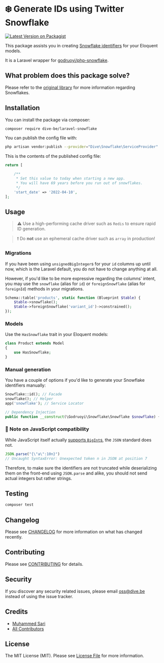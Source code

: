# ❄️ Generate IDs using Twitter Snowflake

[![Latest Version on Packagist](https://img.shields.io/packagist/v/dive-be/laravel-snowflake.svg?style=flat-square)](https://packagist.org/packages/dive-be/laravel-snowflake)


This package assists you in creating [Snowflake identifiers](https://en.wikipedia.org/wiki/Snowflake_ID) for your Eloquent models.

It is a Laravel wrapper for [godruoyi/php-snowflake](https://github.com/godruoyi/php-snowflake).

## What problem does this package solve?

Please refer to the [original library](https://github.com/godruoyi/php-snowflake) for more information regarding Snowflakes.

## Installation

You can install the package via composer:

```bash
composer require dive-be/laravel-snowflake
```

You can publish the config file with:

```bash
php artisan vendor:publish --provider="Dive\Snowflake\ServiceProvider" --tag="config"
```

This is the contents of the published config file:

```php
return [

    /**
     * Set this value to today when starting a new app.
     * You will have 69 years before you run out of snowflakes.
     */
    'start_date' => '2022-04-10',
];
```

## Usage

> ⚠️ Use a high-performing cache driver such as `Redis` to ensure rapid ID generation. 

> ❗️ Do **not** use an ephemeral cache driver such as `array` in production!

### Migrations

If you have been using `unsignedBigInteger`s for your `id` columns up until now, which is the Laravel default, you do not have to
change anything at all. 

However, if you'd like to be more expressive regarding the columns' intent,
you may use the `snowflake` (alias for `id`) or `foreignSnowflake` (alias for `foreignId`)
methods in your migrations.

```php
Schema::table('products', static function (Blueprint $table) {
    $table->snowflake();
    $table->foreignSnowflake('variant_id')->constrained();
});
```

### Models

Use the `HasSnowflake` trait in your Eloquent models:

```php
class Product extends Model
{
    use HasSnowflake;
}
```

### Manual generation

You have a couple of options if you'd like to generate your Snowflake identifiers manually:

```php
Snowflake::id(); // Facade
snowflake(); // Helper
app('snowflake'); // Service Locator

// Dependency Injection
public function __construct(\Godruoyi\Snowflake\Snowflake $snowflake) {}
```

### 📣 Note on JavaScript compatibility

While JavaScript itself actually [supports `BigInt`s](https://developer.mozilla.org/en-US/docs/Web/JavaScript/Reference/Global_Objects/BigInt), 
the `JSON` standard does not.

```js
JSON.parse("{\"a\":10n}")
// Uncaught SyntaxError: Unexpected token n in JSON at position 7
```

Therefore, to make sure the identifiers are not truncated while deserializing them on the front-end using `JSON.parse` and alike, 
you should not send actual integers but rather strings.

## Testing

```bash
composer test
```

## Changelog

Please see [CHANGELOG](CHANGELOG.md) for more information on what has changed recently.

## Contributing

Please see [CONTRIBUTING](CONTRIBUTING.md) for details.

## Security

If you discover any security related issues, please email oss@dive.be instead of using the issue tracker.

## Credits

- [Muhammed Sari](https://github.com/mabdullahsari)
- [All Contributors](../../contributors)

## License

The MIT License (MIT). Please see [License File](LICENSE.md) for more information.
